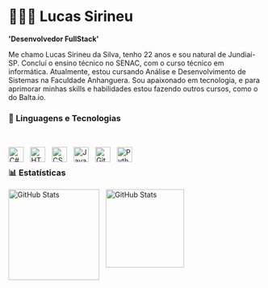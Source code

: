 # 👨🏻‍💻 Lucas Sirineu

**'Desenvolvedor FullStack'**

Me chamo Lucas Sirineu da Silva, tenho 22 anos e sou natural de Jundiaí-SP. Concluí o ensino técnico no SENAC, com o curso técnico em informática. Atualmente, estou cursando Análise e Desenvolvimento de Sistemas na Faculdade Anhanguera. Sou apaixonado em tecnologia, e para aprimorar minhas skills e habilidades estou fazendo outros cursos, como o do Balta.io.

### 🤖 Linguagens e Tecnologias

<br/>

<img 
    align="left" 
    alt="C#"
    title="C#" 
    width="30px" 
    style="padding-right: 10px;" 
    src="https://cdn.jsdelivr.net/gh/devicons/devicon@latest/icons/csharp/csharp-original.svg" 
/>
<img 
    align="left" 
    alt="HTML"
    title="HTML" 
    width="30px" 
    style="padding-right: 10px;" 
    src="https://cdn.jsdelivr.net/gh/devicons/devicon@latest/icons/html5/html5-original.svg" 
/>
<img 
    align="left" 
    alt="CSS" 
    title="CSS"
    width="30px" 
    style="padding-right: 10px;" 
    src="https://cdn.jsdelivr.net/gh/devicons/devicon@latest/icons/css3/css3-original.svg" 
/>
<img 
    align="left" 
    alt="JavaScript" 
    title="JavaScript"
    width="30px" 
    style="padding-right: 10px;" 
    src="https://cdn.jsdelivr.net/gh/devicons/devicon@latest/icons/javascript/javascript-original.svg" 
/>
<img 
    align="left" 
    alt="Git" 
    title="Git"
    width="30px" 
    style="padding-right: 10px;" 
    src="https://cdn.jsdelivr.net/gh/devicons/devicon@latest/icons/git/git-original.svg" 
/>
<img 
    align="left" 
    alt="Python" 
    title="Python"
    width="30px" 
    style="padding-right: 10px;" 
    src="https://cdn.jsdelivr.net/gh/devicons/devicon@latest/icons/python/python-original.svg" 
/>

<br/>

### 📊 Estatísticas

<p>
<img 
    align="left" 
    alt="GitHub Stats" 
    height="180" 
    style="padding-right: 10px;" 
    src="https://github-readme-stats.vercel.app/api?username=Lucassirineu&show_icons=true&theme=dracula&layout=compact&include_all_commits=true&locale=pt-br" 
/>
<img 
    align="left" 
    alt="GitHub Stats" 
    height="155"
    src="https://github-readme-stats.vercel.app/api/top-langs/?username=Lucassirineu&theme=dracula&layout=compact&custom_title=Tecnologias&langs_count=6" 
/>
</p>
